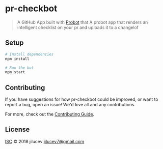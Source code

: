 # pr-checkbot

> A GitHub App built with [Probot](https://probot.github.io) that A probot app that renders an intelligent checklist on your pr and uploads it to a changelof 

## Setup

```sh
# Install dependencies
npm install

# Run the bot
npm start
```

## Contributing

If you have suggestions for how pr-checkbot could be improved, or want to report a bug, open an issue! We'd love all and any contributions.

For more, check out the [Contributing Guide](CONTRIBUTING.md).

## License

[ISC](LICENSE) © 2018 jilucev <jilucev7@gmail.com>
